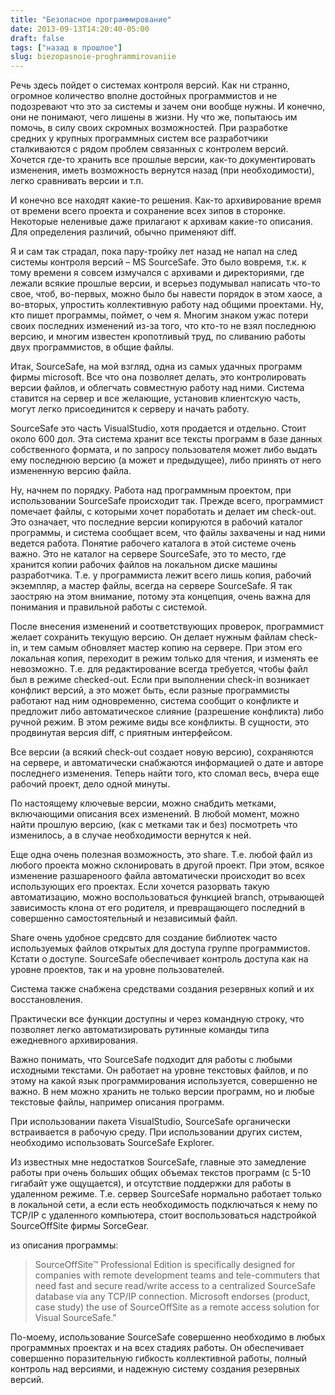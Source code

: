 ```yaml
---
title: "Безопасное программирование"
date: 2013-09-13T14:20:40-05:00
draft: false
tags: ["назад в прошлое"]
slug: biezopasnoie-proghrammirovaniie
---
```


Речь здесь пойдет о системах контроля версий. Как ни странно, огромное количество вполне достойных программистов и не подозревают что это за системы и зачем они вообще нужны. И конечно, они не понимают, чего лишены в жизни. Ну что же, попытаюсь им помочь, в силу своих скромных возможностей.
При разработке средних у крупных программных систем все разработчики сталкиваются с рядом проблем связанных с контролем версий. Хочется где-то хранить все прошлые версии, как-то документировать изменения, иметь возможность вернутся назад (при необходимости), легко сравнивать версии и т.п.

<!--more-->
И конечно все находят какие-то решения. Как-то архивирование время от времени всего проекта и сохранение всех зипов в сторонке. Некоторые неленивые даже прилагают к архивам какие-то описания. Для определения различий, обычно применяют diff.

Я и сам так страдал, пока пару-тройку лет назад не напал на след системы контроля версий – MS SourceSafe. Это было вовремя, т.к. к тому времени я совсем измучался с архивами и директориями, где лежали всякие прошлые версии, и всерьез подумывал написать что-то свое, чтоб, во-первых, можно было бы навести порядок в этом хаосе, а во-вторых, упростить коллективную работу над общими проектами. Ну, кто пишет программы, поймет, о чем я. Многим знаком ужас потери своих последних изменений из-за того, что кто-то не взял последнюю версию, и многим известен кропотливый труд, по сливанию работы двух программистов, в общие файлы.

Итак, SourceSafe, на мой взгляд, одна из самых удачных программ фирмы microsoft. Все что она позволяет делать, это контролировать версии файлов, и облегчать совместную работу над ними. Система ставится на сервер и все желающие, установив клиентскую часть, могут легко присоединится к серверу и начать работу.

SourceSafe это часть VisualStudio, хотя продается и отдельно. Стоит около 600 дол.
Эта система хранит все тексты программ в базе данных собственного формата, и по запросу пользователя может либо выдать ему последнюю версию (а может и предыдущее), либо принять от него измененную версию файла.

Ну, начнем по порядку. Работа над программным проектом, при использовании SourceSafe происходит так. Прежде всего, программист помечает файлы, с которыми хочет поработать и делает им check-out. Это означает, что последние версии копируются в рабочий каталог программы, и система сообщает всем, что файлы захвачены и над ними ведется работа. Понятие рабочего каталога в этой системе очень важно. Это не каталог на сервере SourceSafe, это то место, где хранится копии рабочих файлов на локальном диске машины разработчика. Т.е. у программиста лежит всего лишь копия, рабочий экземпляр, а мастер файлы, всегда на сервере SourceSafe. Я так заостряю на этом внимание, потому эта концепция, очень важна для понимания и правильной работы с системой.

После внесения изменений и соответствующих проверок, программист желает сохранить текущую версию. Он делает нужным файлам check-in, и тем самым обновляет мастер копию на сервере. При этом его локальная копия, переходит в режим только для чтения, и изменять ее невозможно. Т.е. для редактирование всегда требуется, чтобы файл был в режиме checked-out.
Если при выполнении check-in возникает конфликт версий, а это может быть, если разные программисты работают над ним одновременно, система сообщит о конфликте и предложит либо автоматическое слияние (разрешение конфликта) либо ручной режим. В этом режиме виды все конфликты. В сущности, это продвинутая версия diff, с приятным интерфейсом.

Все версии (а всякий check-out создает новую версию), сохраняются на сервере, и автоматически снабжаются информацией о дате и авторе последнего изменения. Теперь найти того, кто сломал весь, вчера еще рабочий проект, дело одной минуты.

По настоящему ключевые версии, можно снабдить метками, включающими описания всех изменений. В любой момент, можно найти прошлую версию, (как с метками так и без) посмотреть что изменилось, а в случае необходимости вернутся к ней.

Еще одна очень полезная возможность, это share. Т.е. любой файл из любого проекта можно склонировать в другой проект. При этом, всякое изменение разшареноого файла автоматически происходит во всех использующих его проектах. Если хочется разорвать такую автоматизацию, можно воспользоваться функцией branch, отрывающей зависимость клона от его родителя, и превращающего последний в совершенно самостоятельный и независимый файл.

Share очень удобное средсвто для создание библиотек часто используемых файлов открытых для доступа группе программистов. Кстати о доступе. SourceSafe обеспечивает контроль доступа как на уровне проектов, так и на уровне пользователей.

Система также снабжена средствами создания резервных копий и их восстановления.

Практически все функции доступны и через командную строку, что позволяет легко автоматизировать рутинные команды типа ежедневного архивирования.

Важно понимать, что SourceSafe подходит для работы с любыми исходными текстами. Он работает на уровне текстовых файлов, и по этому на какой язык программирования используется, совершенно не важно. В нем можно хранить не только версии программ, но и любые текстовые файлы, например описания программ.

При использовании пакета VisualStudio, SourceSafe органически встраивается в рабочую среду. При использовании других систем, необходимо использовать SourceSafe Explorer.

Из известных мне недостатков SourceSafe, главные это замедление работы при очень больших общих объемах текстов программ (с 5-10 гигабайт уже ощущается), и отсутствие поддержки для работы в удаленном режиме. Т.е. сервер SourceSafe нормально работает только в локальной сети, а если есть необходимость подключаться к нему по TCP/IP с удаленного компьютера, стоит воспользоваться надстройкой SourceOffSite фирмы SorceGear.

из описания программы:
> SourceOffSite™ Professional Edition is specifically designed for companies with remote development teams and tele-commuters that need fast and secure read/write access to a centralized SourceSafe database via any TCP/IP connection. Microsoft endorses (product, case study) the use of SourceOffSite as a remote access solution for Visual SourceSafe."


По-моему, использование SourceSafe совершенно необходимо в любых программных проектах и на всех стадиях работы. Он обеспечивает совершенно поразительную гибкость коллективной работы, полный контроль над версиями, и надежную систему создания резервных версий.
